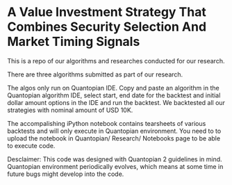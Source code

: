 # A Value Investment Strategy That Combines Security Selection And Market Timing Signals
This is a repo of our algorithms and researches conducted for our research.

There are three algorithms submitted as part of our research.

The algos only run on Quantopian IDE. Copy and paste an algorithm in the Quantopian algorithm IDE, select start, end date for the backtest and initial dollar amount options in the IDE and run the backtest. We backtested all our strategies with nominal amount of USD 10K.

The accompalishing iPython notebook contains tearsheets of various backtests and will only execute in Quantopian environment. You need to to upload the notebook in Quantopian/ Research/ Notebooks page to be able to execute code.

Desclaimer: This code was designed with Quantopian 2 guidelines in mind. Quantopian environment periodically evolves, which means at some time in future bugs might develop into the code.
